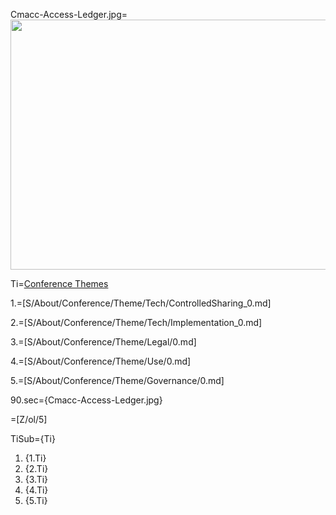Cmacc-Access-Ledger.jpg=<img src="index.php?action=raw&file=S/About/Conference/Image/Cmacc-Access-Ledger.jpg" height="400" width="600">


Ti=<a href="index.php?action=doc&file=S/About/Conference/Theme/0.md">Conference Themes</a>

1.=[S/About/Conference/Theme/Tech/ControlledSharing_0.md]

2.=[S/About/Conference/Theme/Tech/Implementation_0.md]

3.=[S/About/Conference/Theme/Legal/0.md]

4.=[S/About/Conference/Theme/Use/0.md]

5.=[S/About/Conference/Theme/Governance/0.md]

90.sec={Cmacc-Access-Ledger.jpg}

=[Z/ol/5]

TiSub={Ti}<ol><li>{1.Ti}<li>{2.Ti}<li>{3.Ti}<li>{4.Ti}<li>{5.Ti}</ol>